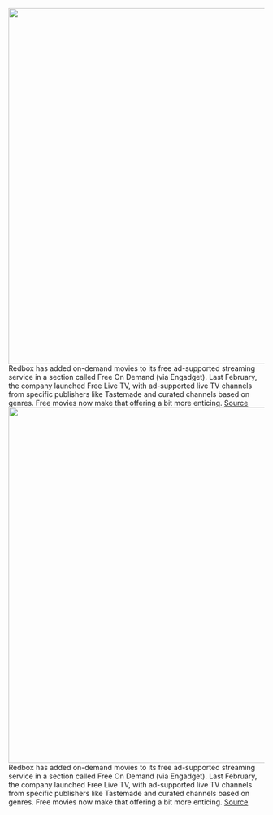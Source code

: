 <img src='https://cdn.vox-cdn.com/thumbor/y3J_PebAhiBUQoF9271l42tWWSg=/0x34:2388x1553/1200x800/filters:focal(1003x643:1385x1025)/cdn.vox-cdn.com/uploads/chorus_image/image/68486728/image0.0.jpg' width='700px' /><br/>
Redbox has added on-demand movies to its free ad-supported streaming service in a section called Free On Demand (via Engadget). Last February, the company launched Free Live TV, with ad-supported live TV channels from specific publishers like Tastemade and curated channels based on genres. Free movies now make that offering a bit more enticing.
<a href='https://www.theverge.com/2020/12/9/22165692/redbox-ad-supported-free-streaming-movies'> Source <a/><img src='https://cdn.vox-cdn.com/thumbor/y3J_PebAhiBUQoF9271l42tWWSg=/0x34:2388x1553/1200x800/filters:focal(1003x643:1385x1025)/cdn.vox-cdn.com/uploads/chorus_image/image/68486728/image0.0.jpg' width='700px' /><br/>
Redbox has added on-demand movies to its free ad-supported streaming service in a section called Free On Demand (via Engadget). Last February, the company launched Free Live TV, with ad-supported live TV channels from specific publishers like Tastemade and curated channels based on genres. Free movies now make that offering a bit more enticing.
<a href='https://www.theverge.com/2020/12/9/22165692/redbox-ad-supported-free-streaming-movies'> Source <a/>